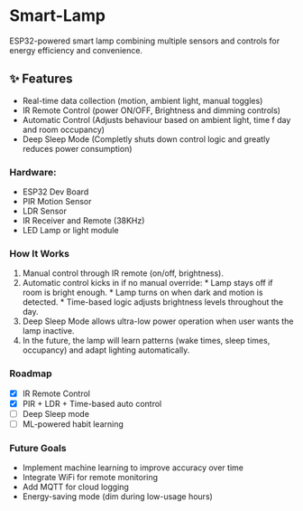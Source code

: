 # Smart-Lamp

ESP32-powered smart lamp combining multiple sensors and controls for energy efficiency and convenience.

## ✨ Features

  * Real-time data collection (motion, ambient light, manual toggles)
  * IR Remote Control (power ON/OFF, Brightness and dimming controls)
  * Automatic Control (Adjusts behaviour based on ambient light, time f day and room occupancy)
  * Deep Sleep Mode (Completly shuts down control logic and greatly reduces power consumption)

### Hardware:

  * ESP32 Dev Board
  * PIR Motion Sensor
  * LDR Sensor
  * IR Receiver and Remote (38KHz)
  * LED Lamp or light module

### How It Works
  1) Manual control through IR remote (on/off, brightness).
  2) Automatic control kicks in if no manual override:
    * Lamp stays off if room is bright enough.
    * Lamp turns on when dark and motion is detected.
    * Time-based logic adjusts brightness levels throughout the day.
  3) Deep Sleep Mode allows ultra-low power operation when user wants the lamp inactive.
  4) In the future, the lamp will learn patterns (wake times, sleep times, occupancy) and adapt lighting automatically.

### Roadmap
- [x] IR Remote Control
- [x] PIR + LDR + Time-based auto control
- [ ] Deep Sleep mode
- [ ] ML-powered habit learning

### Future Goals
  * Implement machine learning to improve accuracy over time
  * Integrate WiFi for remote monitoring
  * Add MQTT for cloud logging
  * Energy-saving mode (dim during low-usage hours)

